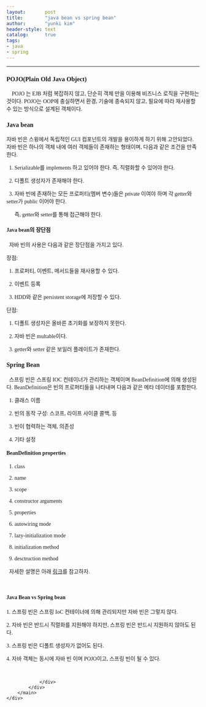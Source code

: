 ```yaml
---
layout:       post
title:        "java bean vs spring bean"
author:       "yunki kim"
header-style: text
catalog:      true
tags: 
- java
- spring
---
```


<head></head>
<body id="tt-body-page" class="">
<div id="wrap" class="wrap-right">
    <div id="container">
        <main class="main ">
            <div class="area-main">
                <div class="area-view">
                    <div class="article-header"></div>
                    <hr>
                    <div class="article-view">
                        <div class="contents_style">
                            <h3 data-ke-size="size23"><span style="font-family: 'Noto Serif KR';"><b>POJO(Plain Old Java Object)</b></span></h3>
<p data-ke-size="size16"><span style="font-family: 'Noto Serif KR';">&nbsp; &nbsp; POJO 는 EJB 처럼 복잡하지 않고, 단순히 객체 만을 이용해 비즈니스 로직을 구현하는 것이다. POJO는 OOP에 충실하면서 환경, 기술에 종속되지 않고, 필요에 따라 재사용할 수 있는 방식으로 설계된 객체이다.</span></p>
<h3 data-ke-size="size23"><span style="font-family: 'Noto Serif KR';"><b>Java bean</b></span></h3>
<p data-ke-size="size16"><span style="font-family: 'Noto Serif KR';">자바 빈은 스윙에서 독립적인 GUI 컴포넌트의 개발을 용이하게 하기 위해 고안되었다. 자바 빈은 하나의 객체 내에 여러 객체들이 존재하는 형태이며, 다음과 같은 조건을 만족한다.</span></p>
<p data-ke-size="size16"><span style="font-family: 'Noto Serif KR';">&nbsp; 1. Serializable를 implements 하고 있어야 한다. 즉, 직렬화할 수 있어야 한다.</span></p>
<p data-ke-size="size16"><span style="font-family: 'Noto Serif KR';">&nbsp; 2. 디폴트 생성자가 존재해야 한다.</span></p>
<p data-ke-size="size16"><span style="font-family: 'Noto Serif KR';">&nbsp; 3. 자바 빈에 존재하는 모든 프로퍼티(멤버 변수)들은 private 이여야 하며 각 getter와 setter가 public 이어야 한다. </span></p>
<p data-ke-size="size16"><span style="font-family: 'Noto Serif KR';">&nbsp; &nbsp; &nbsp; 즉, getter와 setter를 통해 접근해야 한다.</span></p>
<h4 data-ke-size="size20"><span style="font-family: 'Noto Serif KR';"><b>Java bean의 장단점</b></span></h4>
<p data-ke-size="size16"><span style="font-family: 'Noto Serif KR';">&nbsp; 자바 빈의 사용은 다음과 같은 장단점을 가지고 있다.</span></p>
<p data-ke-size="size16"><span style="font-family: 'Noto Serif KR';">장점:</span></p>
<p data-ke-size="size16"><span style="font-family: 'Noto Serif KR';">&nbsp; 1. 프로퍼티, 이벤트, 메서드들을 재사용할 수 있다.</span></p>
<p data-ke-size="size16"><span style="font-family: 'Noto Serif KR';">&nbsp; 2. 이벤트 등록</span></p>
<p data-ke-size="size16"><span style="font-family: 'Noto Serif KR';">&nbsp; 3. HDD와 같은 persistent storage에 저장할 수 있다.</span></p>
<p data-ke-size="size16"><span style="font-family: 'Noto Serif KR';">단점:</span></p>
<p data-ke-size="size16"><span style="font-family: 'Noto Serif KR';">&nbsp; 1. 디폴트 생성자은 올바른 초기화를 보장하지 못한다.</span></p>
<p data-ke-size="size16"><span style="font-family: 'Noto Serif KR';">&nbsp; 2. 자바 빈은 multable이다.</span></p>
<p data-ke-size="size16"><span style="font-family: 'Noto Serif KR';">&nbsp; 3. getter와 setter 같은 보일러 플레이트가 존재한다.</span></p>
<h3 data-ke-size="size23"><span style="font-family: 'Noto Serif KR';"><b>Spring Bean</b></span></h3>
<p data-ke-size="size16"><span style="font-family: 'Noto Serif KR';"><b>&nbsp;&nbsp;</b>스프링 빈은 스프링 IOC 컨테이너가 관리하는 객체이며 BeanDefinition에 의해 생성된다. BeanDefinition은 빈의 프로퍼티들을 나타내며 다음과 같은 메타 데이터를 포함한다.</span></p>
<p data-ke-size="size16"><span style="font-family: 'Noto Serif KR';">&nbsp; 1. 클래스 이름</span></p>
<p data-ke-size="size16"><span style="font-family: 'Noto Serif KR';">&nbsp; 2. 빈의 동작 구성: 스코프, 라이프 사이클 콜백, 등</span></p>
<p data-ke-size="size16"><span style="font-family: 'Noto Serif KR';">&nbsp; 3. 빈이 협력하는 객체, 의존성</span></p>
<p data-ke-size="size16"><span style="font-family: 'Noto Serif KR';">&nbsp; 4. 기타 설정</span></p>
<h4 data-ke-size="size20"><span style="font-family: 'Noto Serif KR';"><b>BeanDefinition properties</b></span></h4>
<p data-ke-size="size16"><span style="font-family: 'Noto Serif KR';">&nbsp; 1. class</span></p>
<p data-ke-size="size16"><span style="font-family: 'Noto Serif KR';">&nbsp; 2. name</span></p>
<p data-ke-size="size16"><span style="font-family: 'Noto Serif KR';">&nbsp; 3. scope</span></p>
<p data-ke-size="size16"><span style="font-family: 'Noto Serif KR';">&nbsp; 4. constructor arguments</span></p>
<p data-ke-size="size16"><span style="font-family: 'Noto Serif KR';">&nbsp; 5. properties</span></p>
<p data-ke-size="size16"><span style="font-family: 'Noto Serif KR';">&nbsp; 6. autowiring mode</span></p>
<p data-ke-size="size16"><span style="font-family: 'Noto Serif KR';">&nbsp; 7. lazy-initialization mode</span></p>
<p data-ke-size="size16"><span style="font-family: 'Noto Serif KR';">&nbsp; 8. initialization method</span></p>
<p data-ke-size="size16"><span style="font-family: 'Noto Serif KR';">&nbsp; 9. desctruction method</span></p>
<p data-ke-size="size16"><span style="font-family: 'Noto Serif KR';">&nbsp; 자세한 설명은 아래 <a href="https://docs.spring.io/spring-framework/docs/current/javadoc-api/org/springframework/beans/factory/config/BeanDefinition.html" target="_blank" rel="noopener">링크</a>를 참고하자.</span></p>
<p data-ke-size="size16">&nbsp;</p>
<h4 data-ke-size="size20"><span style="font-family: 'Noto Serif KR';"><b>Java Bean vs Spring bean</b></span></h4>
<p data-ke-size="size16"><span style="font-family: 'Noto Serif KR';">1. 스프링 빈은 스프링 IoC 컨테이너에 의해 관리되지만 자바 빈은 그렇지 않다.</span></p>
<p data-ke-size="size16"><span style="font-family: 'Noto Serif KR';">2. 자바 빈은 반드시 직렬화를 지원해야 하지만, 스프링 빈은 반드시 지원하지 않아도 된다.</span></p>
<p data-ke-size="size16"><span style="font-family: 'Noto Serif KR';">3. 스프링 빈은 디폴트 생성자가 없어도 된다.</span></p>
<p data-ke-size="size16"><span style="font-family: 'Noto Serif KR';">4. 자바 객체는 동시에 자바 빈 이며 POJO이고, 스프링 빈이 될 수 있다.</span></p>
                        </div>
                        <br>
                        <div class="tags"></div>
                    </div>
                    
                </div>
            </div>
        </main>
    </div>
</div>


</body>